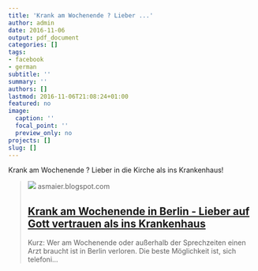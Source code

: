 ```yaml
---
title: 'Krank am Wochenende ? Lieber ...'
author: admin
date: 2016-11-06
output: pdf_document
categories: []
tags:
- facebook
- german
subtitle: ''
summary: ''
authors: []
lastmod: 2016-11-06T21:08:24+01:00
featured: no
image:
  caption: ''
  focal_point: ''
  preview_only: no
projects: []
slug: []
---
```

Krank am Wochenende ? Lieber in die Kirche als ins Krankenhaus!
> [![](https://4.bp.blogspot.com/-lj_SvKsrKnc/WBkNNI_Sa0I/AAAAAAAABCw/zGmj6ghYEr0IFxLHBwC35BUqRBJoYikKQCLcB/w1200-h630-p-k-no-nu/IMG_1991.JPG)](https://asmaier.blogspot.de/2016/11/krank-am-wochenende-in-berlin-lieber.html)
> asmaier.blogspot.com
> ## [Krank am Wochenende in Berlin - Lieber auf Gott vertrauen als ins Krankenhaus](https://asmaier.blogspot.de/2016/11/krank-am-wochenende-in-berlin-lieber.html)
>
> Kurz: Wer am Wochenende oder außerhalb der Sprechzeiten einen Arzt braucht ist in Berlin verloren. Die beste Möglichkeit ist, sich telefoni...

